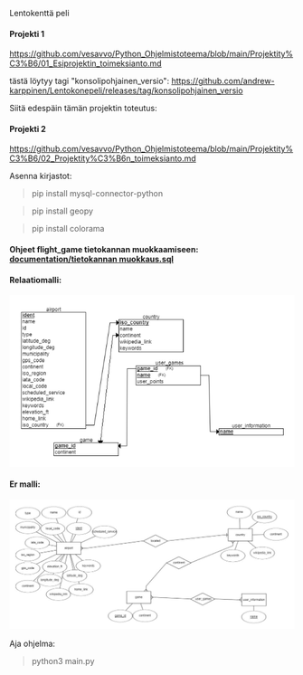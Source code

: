 Lentokenttä peli

#### Projekti 1
https://github.com/vesavvo/Python_Ohjelmistoteema/blob/main/Projektity%C3%B6/01_Esiprojektin_toimeksianto.md

tästä löytyy tagi "konsolipohjainen_versio": https://github.com/andrew-karppinen/Lentokonepeli/releases/tag/konsolipohjainen_versio

Siitä edespäin tämän projektin toteutus:

#### Projekti 2
https://github.com/vesavvo/Python_Ohjelmistoteema/blob/main/Projektity%C3%B6/02_Projektity%C3%B6n_toimeksianto.md

Asenna kirjastot:
> pip install mysql-connector-python

> pip install geopy

> pip install colorama

#### Ohjeet flight_game tietokannan muokkaamiseen:  [documentation/tietokannan muokkaus.sql](https://github.com/andrew-karppinen/Lentokonepeli/blob/main/documentation/tietokannan%20muokkaus.sql)

#### Relaatiomalli:
![kuva](https://github.com/andrew-karppinen/Lentokonepeli/blob/main/documentation/relaatiomalli.png)


#### Er malli:
![kuva](https://github.com/andrew-karppinen/Lentokonepeli/blob/main/documentation/er%20malli.jpg)

Aja ohjelma:
> python3 main.py
